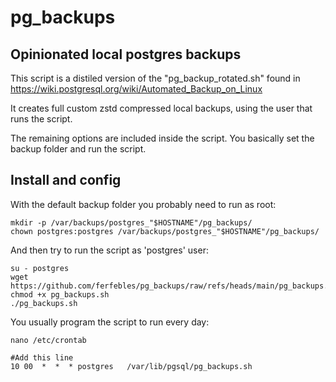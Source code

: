 # pg_backups
## Opinionated local postgres backups

This script is a distiled version of the "pg_backup_rotated.sh" found in https://wiki.postgresql.org/wiki/Automated_Backup_on_Linux

It creates full custom zstd compressed local backups, using the user that runs the script.

The remaining options are included inside the script. You basically set the backup folder and run the script.

## Install and config
With the default backup folder you probably need to run as root:
```
mkdir -p /var/backups/postgres_"$HOSTNAME"/pg_backups/
chown postgres:postgres /var/backups/postgres_"$HOSTNAME"/pg_backups/
```

And then try to run the script as 'postgres' user:
```
su - postgres
wget https://github.com/ferfebles/pg_backups/raw/refs/heads/main/pg_backups.sh
chmod +x pg_backups.sh
./pg_backups.sh
```

You usually program the script to run every day:
```
nano /etc/crontab

#Add this line
10 00  *  *  * postgres   /var/lib/pgsql/pg_backups.sh
```
